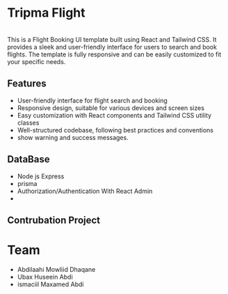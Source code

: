 # Tripma Flight

<br/>
This is a Flight Booking UI template built using React and Tailwind CSS. It provides a sleek and user-friendly interface for users to search and book flights. The template is fully responsive and can be easily customized to fit your specific needs.

## Features

- User-friendly interface for flight search and booking
- Responsive design, suitable for various devices and screen sizes
- Easy customization with React components and Tailwind CSS utility classes
- Well-structured codebase, following best practices and conventions
- show warning and success messages.

## DataBase
- Node js Express
- prisma
- Authorization/Authentication With React Admin
- 

## Contrubation Project 
# Team
- Abdilaahi Mowliid Dhaqane
- Ubax Huseein Abdi
- ismaciil Maxamed Abdi

